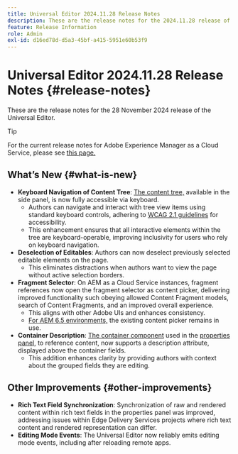 ```yaml
---
title: Universal Editor 2024.11.28 Release Notes
description: These are the release notes for the 2024.11.28 release of the Universal Editor.
feature: Release Information
role: Admin
exl-id: d16ed78d-d5a3-45bf-a415-5951e60b53f9
---
```


# Universal Editor 2024.11.28 Release Notes {#release-notes}

These are the release notes for the 28 November 2024 release of the Universal Editor.

>[!TIP]
>
>For the current release notes for Adobe Experience Manager as a Cloud Service, please see [this page.](/help/release-notes/release-notes-cloud/release-notes-current.md)

## What’s New {#what-is-new}

* **Keyboard Navigation of Content Tree**: [The content tree,](/help/sites-cloud/authoring/universal-editor/navigation.md#content-tree-mode) available in the side panel, is now fully accessible via keyboard.
  * Authors can navigate and interact with tree view items using standard keyboard controls, adhering to [WCAG 2.1 guidelines](/help/sites-cloud/authoring/page-editor/accessible-content.md) for accessibility.
  * This enhancement ensures that all interactive elements within the tree are keyboard-operable, improving inclusivity for users who rely on keyboard navigation.
* **Deselection of Editables**: Authors can now deselect previously selected editable elements on the page.
  * This eliminates distractions when authors want to view the page without active selection borders.
* **Fragment Selector**: On AEM as a Cloud Service instances, fragment references now open the fragment selector as content picker, delivering improved functionality such obeying allowed Content Fragment models, search of Content Fragments, and an improved overall experience.
  * This aligns with other Adobe UIs and enhances consistency.
  * [For AEM 6.5 environments,](https://experienceleague.adobe.com/en/docs/experience-manager-65/content/implementing/developing/headless/universal-editor/introduction) the existing content picker remains in use.
* **Container Description**: [The container component](/help/implementing/universal-editor/field-types.md#container) used in the [properties panel,](/help/sites-cloud/authoring/universal-editor/navigation.md#properties-panel-properties-rail) to reference content, now supports a description attribute, displayed above the container fields.
  * This addition enhances clarity by providing authors with context about the grouped fields they are editing.

## Other Improvements {#other-improvements}

* **Rich Text Field Synchronization**: Synchronization of raw and rendered content within rich text fields in the properties panel was improved, addressing issues within Edge Delivery Services projects where rich text content and rendered representation can differ.
* **Editing Mode Events**: The Universal Editor now reliably emits editing mode events, including after reloading remote apps.
